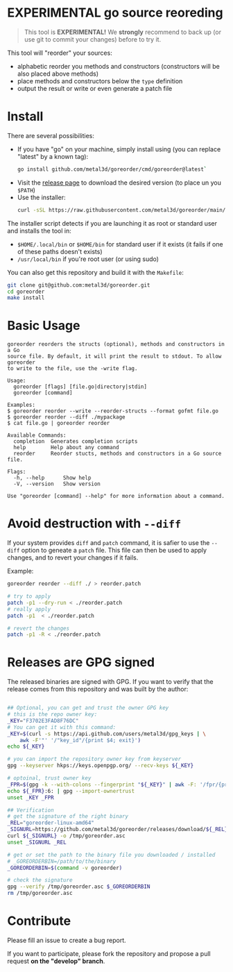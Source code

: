 # EXPERIMENTAL go source reoreding

> This tool is **EXPERIMENTAL!** We **strongly** recommend to back up (or use git to commit your changes) before to try it.

This tool will "reorder" your sources:

- alphabetic reorder you methods and constructors (constructors will be also placed above methods)
- place methods and constructors below the `type` definition
- output the result or write or even generate a patch file

# Install

There are several possibilities:

- If you have "go" on your machine, simply install using (you can replace "latest" by a known tag):
    ```bash
    go install github.com/metal3d/goreorder/cmd/goreorder@latest`
    ```
- Visit the [release page](https://github.com/metal3d/goreorder/releases) to download the desired version (to place un you `$PATH`)
- Use the installer:
    ```bash
    curl -sSL https://raw.githubusercontent.com/metal3d/goreorder/main/repo-tools/install.sh | bash -s
    ```

The installer script detects if you are launching it as root or standard user and installs the tool in:

- `$HOME/.local/bin` or `$HOME/bin` for standard user if it exists (it fails if one of these paths doesn't exists)
- `/usr/local/bin` if you're root user (or using sudo)

You can also get this repository and build it with the `Makefile`:

```bash
git clone git@github.com:metal3d/goreorder.git
cd goreorder
make install
```

# Basic Usage

```
goreorder reorders the structs (optional), methods and constructors in a Go
source file. By default, it will print the result to stdout. To allow goreorder
to write to the file, use the -write flag.

Usage:
  goreorder [flags] [file.go|directory|stdin]
  goreorder [command]

Examples:
$ goreorder reorder --write --reorder-structs --format gofmt file.go
$ goreorder reorder --diff ./mypackage
$ cat file.go | goreorder reorder

Available Commands:
  completion  Generates completion scripts
  help        Help about any command
  reorder     Reorder stucts, methods and constructors in a Go source file.

Flags:
  -h, --help      Show help
  -V, --version   Show version

Use "goreorder [command] --help" for more information about a command.
```

# Avoid destruction with `--diff`

If your system provides `diff` and `patch` command, it is safier to use the `--diff` option to geneate
a `patch` file. This file can then be used to apply changes, and to revert your changes if it fails.

Example:
```bash
goreorder reorder --diff ./ > reorder.patch

# try to apply
patch -p1 --dry-run < ./reorder.patch
# really apply
patch -p1  < ./reorder.patch

# revert the changes
patch -p1 -R < ./reorder.patch
```

# Releases are GPG signed

The released binaries are signed with GPG. If you want to verify that the release comes from this repository and was built by the author:

```bash

## Optional, you can get and trust the owner GPG key
# this is the repo owner key:
_KEY="F3702E3FAD8F76DC"
# You can get it with this command:
_KEY=$(curl -s https://api.github.com/users/metal3d/gpg_keys | \
    awk -F'"' '/"key_id"/{print $4; exit}')
echo ${_KEY}

# you can import the repository owner key from keyserver
gpg --keyserver hkps://keys.openpgp.org/ --recv-keys ${_KEY}

# optoinal, trust owner key
_FPR=$(gpg -k --with-colons --fingerprint "${_KEY}" | awk -F: '/fpr/{print $10; exit}')
echo ${_FPR}:6: | gpg --import-ownertrust
unset _KEY _FPR

## Verification
# get the signature of the right binary
_REL="goreorder-linux-amd64"
_SIGNURL=https://github.com/metal3d/goreorder/releases/download/${_REL}.asc
curl ${_SIGNURL} -o /tmp/goreorder.asc 
unset _SIGNURL _REL

# get or set the path to the binary file you downloaded / installed
# _GOREORDERBIN=/path/to/the/binary
_GOREORDERBIN=$(command -v goreorder)

# check the signature
gpg --verify /tmp/goreorder.asc $_GOREORDERBIN
rm /tmp/goreorder.asc
```

# Contribute

Please fill an issue to create a bug report.

If you want to participate, please fork the repository and propose a pull request **on the "develop" branch**.

